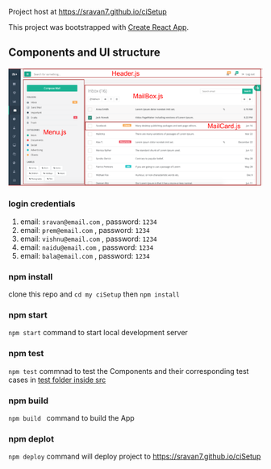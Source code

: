 
Project host at <https://sravan7.github.io/ciSetup>

This project was bootstrapped with [Create React App](https://github.com/facebook/create-react-app).

## Components and UI structure
![Structure](https://github.com/sravan7/ciSetup/blob/master/documen.png "Components UI structure")

### login credentials
  1. email: `sravan@email.com` , password: `1234`
  2. email: `prem@email.com` , password: `1234`
  3. email: `vishnu@email.com` , password: `1234`
  4. email: `naidu@email.com` , password: `1234`
  5. email: `bala@email.com` , password: `1234`

### npm install 
  clone this repo and `cd my ciSetup` then `npm install`
### npm start
  `npm start` command to start local development server

### npm test 
  `npm test` commnad to test the Components and their corresponding test cases in [test folder inside src](../blob/master/src/__test__)
### npm build
  `npm build ` command to build the App
### npm deplot
  `npm deploy` command will deploy project to <https://sravan7.github.io/ciSetup>